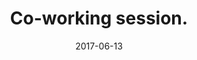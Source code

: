 ---
title: Co-working session.
text: Let's meet again in Oerknal to learn code and solve practical issues. Don't forget to bring your own laptop! 
location: Science Park Oerknal
link: https://github.com/mozillascience/studyGroup#how-to-launch-a-new-event
date: 2017-06-13
startTime: '16:00'
endTime: '17:00'

---
